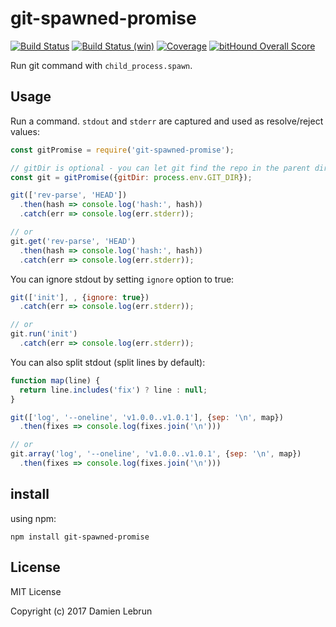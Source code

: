 # git-spawned-promise

[![Build Status][ci-badge]][travis]
[![Build Status (win)][ci-badge-win]][appveyor]
[![Coverage][codecov-badge]][codecov]
[![bitHound Overall Score][bithound-badge]][bithound]

Run git command with `child_process.spawn`.

## Usage

Run a command. `stdout` and `stderr` are captured and used as resolve/reject
values:
```js
const gitPromise = require('git-spawned-promise');

// gitDir is optional - you can let git find the repo in the parent directory.
const git = gitPromise({gitDir: process.env.GIT_DIR});

git(['rev-parse', 'HEAD'])
  .then(hash => console.log('hash:', hash))
  .catch(err => console.log(err.stderr));

// or
git.get('rev-parse', 'HEAD')
  .then(hash => console.log('hash:', hash))
  .catch(err => console.log(err.stderr));
```

You can ignore stdout by setting `ignore` option to true:
```js
git(['init'], , {ignore: true})
  .catch(err => console.log(err.stderr));

// or
git.run('init')
  .catch(err => console.log(err.stderr));
```

You can also split stdout (split lines by default):
```js
function map(line) {
  return line.includes('fix') ? line : null;
}

git(['log', '--oneline', 'v1.0.0..v1.0.1'], {sep: '\n', map})
  .then(fixes => console.log(fixes.join('\n')))

// or
git.array('log', '--oneline', 'v1.0.0..v1.0.1', {sep: '\n', map})
  .then(fixes => console.log(fixes.join('\n')))
```

## install

using npm:

```shell
npm install git-spawned-promise
```

## License

MIT License

Copyright (c) 2017 Damien Lebrun


[hub]: https://github.com/github/hub#installation
[travis]: https://travis-ci.org/dinoboff/git-spawned-promise
[ci-badge]: https://travis-ci.org/dinoboff/git-spawned-promise.svg?branch=master
[appveyor]: https://ci.appveyor.com/project/dinoboff/git-spawned-promise/branch/master
[ci-badge-win]: https://ci.appveyor.com/api/projects/status/sgjrh23qgd1g5bd9/branch/master?svg=true
[bithound]: https://www.bithound.io/github/dinoboff/git-spawned-promise
[bithound-badge]: https://www.bithound.io/github/dinoboff/git-spawned-promise/badges/score.svg
[codecov]: https://codecov.io/gh/dinoboff/git-spawned-promise
[codecov-badge]: https://codecov.io/gh/dinoboff/git-spawned-promise/branch/master/graph/badge.svg
